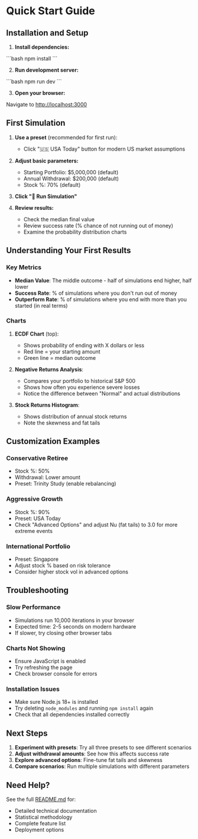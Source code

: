 # Quick Start Guide

## Installation and Setup

1. **Install dependencies:**

\`\`\`bash
npm install
\`\`\`

2. **Run development server:**

\`\`\`bash
npm run dev
\`\`\`

3. **Open your browser:**

Navigate to [http://localhost:3000](http://localhost:3000)

## First Simulation

1. **Use a preset** (recommended for first run):
   - Click "🇺🇸 USA Today" button for modern US market assumptions

2. **Adjust basic parameters:**
   - Starting Portfolio: $5,000,000 (default)
   - Annual Withdrawal: $200,000 (default)
   - Stock %: 70% (default)

3. **Click "🚀 Run Simulation"**

4. **Review results:**
   - Check the median final value
   - Review success rate (% chance of not running out of money)
   - Examine the probability distribution charts

## Understanding Your First Results

### Key Metrics
- **Median Value**: The middle outcome - half of simulations end higher, half lower
- **Success Rate**: % of simulations where you don't run out of money
- **Outperform Rate**: % of simulations where you end with more than you started (in real terms)

### Charts

1. **ECDF Chart** (top): 
   - Shows probability of ending with X dollars or less
   - Red line = your starting amount
   - Green line = median outcome

2. **Negative Returns Analysis**:
   - Compares your portfolio to historical S&P 500
   - Shows how often you experience severe losses
   - Notice the difference between "Normal" and actual distributions

3. **Stock Returns Histogram**:
   - Shows distribution of annual stock returns
   - Note the skewness and fat tails

## Customization Examples

### Conservative Retiree
- Stock %: 50%
- Withdrawal: Lower amount
- Preset: Trinity Study (enable rebalancing)

### Aggressive Growth
- Stock %: 90%
- Preset: USA Today
- Check "Advanced Options" and adjust Nu (fat tails) to 3.0 for more extreme events

### International Portfolio
- Preset: Singapore
- Adjust stock % based on risk tolerance
- Consider higher stock vol in advanced options

## Troubleshooting

### Slow Performance
- Simulations run 10,000 iterations in your browser
- Expected time: 2-5 seconds on modern hardware
- If slower, try closing other browser tabs

### Charts Not Showing
- Ensure JavaScript is enabled
- Try refreshing the page
- Check browser console for errors

### Installation Issues
- Make sure Node.js 18+ is installed
- Try deleting `node_modules` and running `npm install` again
- Check that all dependencies installed correctly

## Next Steps

1. **Experiment with presets**: Try all three presets to see different scenarios
2. **Adjust withdrawal amounts**: See how this affects success rate
3. **Explore advanced options**: Fine-tune fat tails and skewness
4. **Compare scenarios**: Run multiple simulations with different parameters

## Need Help?

See the full [README.md](README.md) for:
- Detailed technical documentation
- Statistical methodology
- Complete feature list
- Deployment options